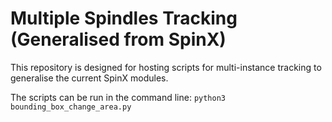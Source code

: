 # Multiple Spindles Tracking (Generalised from SpinX)
This repository is designed for hosting scripts for multi-instance tracking to generalise the current SpinX modules.

The scripts can be run in the command line:
```python3 bounding_box_change_area.py```
